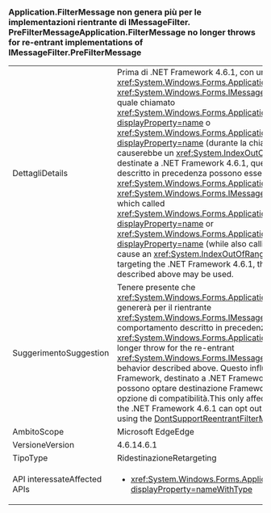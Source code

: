 ### <a name="applicationfiltermessage-no-longer-throws-for-re-entrant-implementations-of-imessagefilterprefiltermessage"></a><span data-ttu-id="2c8ad-101">Application.FilterMessage non genera più per le implementazioni rientrante di IMessageFilter. PreFilterMessage</span><span class="sxs-lookup"><span data-stu-id="2c8ad-101">Application.FilterMessage no longer throws for re-entrant implementations of IMessageFilter.PreFilterMessage</span></span>

|   |   |
|---|---|
|<span data-ttu-id="2c8ad-102">Dettagli</span><span class="sxs-lookup"><span data-stu-id="2c8ad-102">Details</span></span>|<span data-ttu-id="2c8ad-103">Prima di .NET Framework 4.6.1, con una chiamata <xref:System.Windows.Forms.Application.FilterMessage(System.Windows.Forms.Message@)> con un <xref:System.Windows.Forms.IMessageFilter.PreFilterMessage(System.Windows.Forms.Message@)> quale chiamato <xref:System.Windows.Forms.Application.AddMessageFilter(System.Windows.Forms.IMessageFilter)?displayProperty=name> o <xref:System.Windows.Forms.Application.RemoveMessageFilter(System.Windows.Forms.IMessageFilter)?displayProperty=name> (durante la chiamata anche <xref:System.Windows.Forms.Application.DoEvents>) causerebbe un <xref:System.IndexOutOfRangeException?displayProperty=name>. A partire da applicazioni destinate a .NET Framework 4.6.1, questa eccezione non viene più generata e filtri rientranti come descritto in precedenza possono essere utilizzati.</span><span class="sxs-lookup"><span data-stu-id="2c8ad-103">Prior to the .NET Framework 4.6.1, calling <xref:System.Windows.Forms.Application.FilterMessage(System.Windows.Forms.Message@)> with an <xref:System.Windows.Forms.IMessageFilter.PreFilterMessage(System.Windows.Forms.Message@)> which called <xref:System.Windows.Forms.Application.AddMessageFilter(System.Windows.Forms.IMessageFilter)?displayProperty=name> or <xref:System.Windows.Forms.Application.RemoveMessageFilter(System.Windows.Forms.IMessageFilter)?displayProperty=name> (while also calling <xref:System.Windows.Forms.Application.DoEvents>) would cause an <xref:System.IndexOutOfRangeException?displayProperty=name>.Beginning with applications targeting the .NET Framework 4.6.1, this exception is no longer thrown, and re-entrant filters as described above may be used.</span></span>|
|<span data-ttu-id="2c8ad-104">Suggerimento</span><span class="sxs-lookup"><span data-stu-id="2c8ad-104">Suggestion</span></span>|<span data-ttu-id="2c8ad-105">Tenere presente che <xref:System.Windows.Forms.Application.FilterMessage(System.Windows.Forms.Message@)> non è più genererà per il rientrante <xref:System.Windows.Forms.IMessageFilter.PreFilterMessage(System.Windows.Forms.Message@)> comportamento descritto in precedenza.</span><span class="sxs-lookup"><span data-stu-id="2c8ad-105">Be aware that <xref:System.Windows.Forms.Application.FilterMessage(System.Windows.Forms.Message@)> will no longer throw for the re-entrant <xref:System.Windows.Forms.IMessageFilter.PreFilterMessage(System.Windows.Forms.Message@)> behavior described above.</span></span> <span data-ttu-id="2c8ad-106">Questo influisce solo sulle applicazioni destinate al 4.6.1.Apps di .NET Framework, destinato a .NET Framework 4.6.1 può rifiutare esplicitamente questa modifica (o le app possono optare destinazione Framework precedenti) utilizzando il [DontSupportReentrantFilterMessage](~/docs/framework/migration-guide/mitigation-custom-imessagefilter-prefiltermessage-implementations.md#mitigation) opzione di compatibilità.</span><span class="sxs-lookup"><span data-stu-id="2c8ad-106">This only affects applications targeting the .NET Framework 4.6.1.Apps targeting the .NET Framework 4.6.1 can opt out of this change (or apps targeting older Frameworks may opt in) by using the [DontSupportReentrantFilterMessage](~/docs/framework/migration-guide/mitigation-custom-imessagefilter-prefiltermessage-implementations.md#mitigation) compatibility switch.</span></span>|
|<span data-ttu-id="2c8ad-107">Ambito</span><span class="sxs-lookup"><span data-stu-id="2c8ad-107">Scope</span></span>|<span data-ttu-id="2c8ad-108">Microsoft Edge</span><span class="sxs-lookup"><span data-stu-id="2c8ad-108">Edge</span></span>|
|<span data-ttu-id="2c8ad-109">Versione</span><span class="sxs-lookup"><span data-stu-id="2c8ad-109">Version</span></span>|<span data-ttu-id="2c8ad-110">4.6.1</span><span class="sxs-lookup"><span data-stu-id="2c8ad-110">4.6.1</span></span>|
|<span data-ttu-id="2c8ad-111">Tipo</span><span class="sxs-lookup"><span data-stu-id="2c8ad-111">Type</span></span>|<span data-ttu-id="2c8ad-112">Ridestinazione</span><span class="sxs-lookup"><span data-stu-id="2c8ad-112">Retargeting</span></span>|
|<span data-ttu-id="2c8ad-113">API interessate</span><span class="sxs-lookup"><span data-stu-id="2c8ad-113">Affected APIs</span></span>|<ul><li><xref:System.Windows.Forms.Application.FilterMessage(System.Windows.Forms.Message@)?displayProperty=nameWithType></li></ul>|

